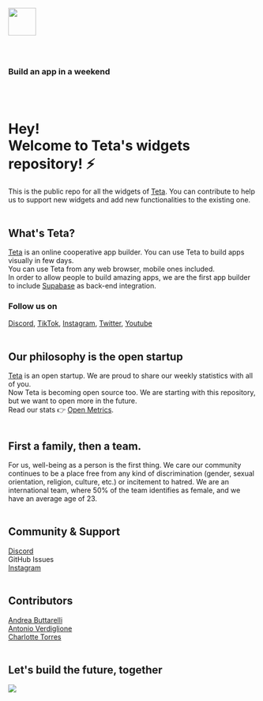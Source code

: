<br>
<img src="https://sp-ao.shortpixel.ai/client/q_glossy,ret_img,w_1264/https://teta.so/wp-content/uploads/2021/06/Group-49.png" style="width:56px;margin-bottom:40px"/>

### Build an app in a weekend
<br><br>

# Hey! <br> Welcome to Teta's widgets repository! ⚡️
This is the public repo for all the widgets of [Teta](https://teta.so).
You can contribute to help us to support new widgets and add new functionalities to the existing one.
<br><br>

## What's Teta?
[Teta](https://teta.so) is an online cooperative app builder. You can use Teta to build apps visually in few days.<br>
You can use Teta from any web browser, mobile ones included.<br>
In order to allow people to build amazing apps, we are the first app builder to include [Supabase](https://supabase.com) as back-end integration.
<br>
### Follow us on<br>
[Discord](http://discord.gg/z9MjHSMaSX), [TikTok](https://www.tiktok.com/@teta.so), [Instagram](https://www.instagram.com/teta.so/), [Twitter](https://twitter.com/tetabuilder), [Youtube](https://www.youtube.com/channel/UCuj5yqb6kx_gXTHXlTGNF0Q)
<br><br>

## Our philosophy is the open startup
[Teta](https://teta.so) is an open startup. We are proud to share our weekly statistics with all of you. <br>
Now Teta is becoming open source too. We are starting with this repository, but we want to open more in the future.<br>
Read our stats 👉 [Open Metrics](https://teta.so/metrics).
<br><br>

## First a family, then a team.
For us, well-being as a person is the first thing. We care our community continues to be a place free from any kind of discrimination (gender, sexual orientation, religion, culture, etc.) or incitement to hatred.
We are an international team, where 50% of the team identifies as female, and we have an average age of 23.
<br>
<br>

## Community & Support
[Discord](http://discord.gg/z9MjHSMaSX)<br>
GitHub Issues<br>
[Instagram](http://instagram.com/teta.so)<br>
<br>

## Contributors
[Andrea Buttarelli](https://www.linkedin.com/in/andreabuttarelli/)<br/>
[Antonio Verdiglione](https://www.linkedin.com/in/antonioverdiglione/)<br/>
[Charlotte Torres](https://www.linkedin.com/in/charlotte-torres/)<br/>
<br>

## Let's build the future, together
<img src="https://media2.giphy.com/media/YOvOkaS5ZKfimDIgwJ/giphy.gif?cid=ecf05e472ipczxdp8km6z40b4fb7q2vin64hh9xqswqyq0gb&rid=giphy.gif&ct=g" />
